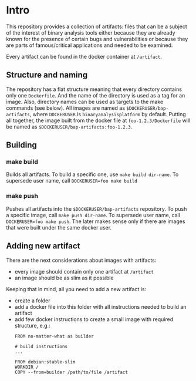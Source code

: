 
# Intro

This repository provides a collection of artifacts: files that can be a subject of
the interest of binary analysis tools either because they are already known for the
presence of certain bugs and vulnerabilities or because they are parts of famous/critical
applications and needed to be examined.

Every artifact can be found in the docker container at `/artifact`.

## Structure and naming

The repository has a flat structure meaning that every directory contains only one `Dockerfile`.
And the name of the directory is used as a tag for an image. Also, directory names can be used
as targets to the make commands (see below).
All images are named as `$DOCKERUSER/bap-artifacts`, where `DOCKERUSER` is `binaryanalysisplatform`
by default. Putting all together, the image built from the docker file at `foo-1.2.3/Dockerfile`
will be named as `$DOCKERUSER/bap-artifacts:foo-1.2.3`.

## Building

### make build
Builds all artifacts. To build a specific one, use `make build dir-name`.
To supersede user name, call `DOCKERUSER=foo make build`

### make push
Pushes all artifacts into the `$DOCKERUSER/bap-artifacts` repository.
To push a specific image, call `make push dir-name`.
To supersede user name, call `DOCKERUSER=foo make push`. The later makes
sense only if there are images that were built under the same docker user.

## Adding new artifact

There are the next considerations about images with artifacts:
- every image should contain only one artifact at `/artifact`
- an image should be as slim as it possible

Keeping that in mind, all you need to add a new artifact is:
- create a folder
- add a docker file into this folder with all instructions
  needed to build an artifact
- add few docker instructions to create a small image with
  required structure, e.g.:
  ```
  FROM no-matter-what as builder

  # build instructions
  ...

  FROM debian:stable-slim
  WORKDIR /
  COPY --from=builder /path/to/file /artifact
  ```
